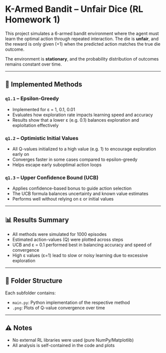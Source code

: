 # K-Armed Bandit – Unfair Dice (RL Homework 1)

This project simulates a 6-armed bandit environment where the agent must learn the optimal action through repeated interaction. The die is **unfair**, and the reward is only given (+1) when the predicted action matches the true die outcome.

The environment is **stationary**, and the probability distribution of outcomes remains constant over time.

---

## 🧪 Implemented Methods

### `q1.1` – Epsilon-Greedy
- Implemented for ε = 1, 0.1, 0.01
- Evaluates how exploration rate impacts learning speed and accuracy
- Results show that a lower ε (e.g. 0.1) balances exploration and exploitation effectively

### `q1.2` – Optimistic Initial Values
- All Q-values initialized to a high value (e.g. 1) to encourage exploration early on
- Converges faster in some cases compared to epsilon-greedy
- Helps escape early suboptimal action loops

### `q1.3` – Upper Confidence Bound (UCB)
- Applies confidence-based bonus to guide action selection
- The UCB formula balances uncertainty and known value estimates
- Performs well without relying on ε or initial values

---

## 📊 Results Summary

- All methods were simulated for 1000 episodes
- Estimated action-values (Q) were plotted across steps
- UCB and ε = 0.1 performed best in balancing accuracy and speed of convergence
- High ε values (ε=1) lead to slow or noisy learning due to excessive exploration

---

## 📁 Folder Structure

Each subfolder contains:
- `main.py`: Python implementation of the respective method
- `.png`: Plots of Q-value convergence over time

---

## ⚠️ Notes

- No external RL libraries were used (pure NumPy/Matplotlib)
- All analysis is self-contained in the code and plots 
